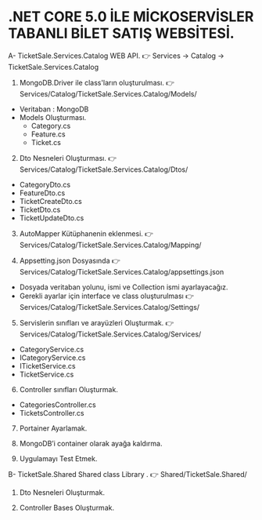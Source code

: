 # .NET CORE 5.0 İLE MİCKOSERVİSLER TABANLI BİLET SATIŞ WEBSİTESİ.

A- TicketSale.Services.Catalog WEB API. 
:point_right: Services -> Catalog -> TicketSale.Services.Catalog

1) MongoDB.Driver ile class'ların oluşturulması.
:point_right: Services/Catalog/TicketSale.Services.Catalog/Models/
- Veritaban : MongoDB
- Models Oluşturması.
  - Category.cs
  - Feature.cs
  - Ticket.cs
   
2) Dto Nesneleri Oluşturması.
:point_right: Services/Catalog/TicketSale.Services.Catalog/Dtos/
  - CategoryDto.cs
  - FeatureDto.cs
  - TicketCreateDto.cs
  - TicketDto.cs
  - TicketUpdateDto.cs
  
3) AutoMapper Kütüphanenin eklenmesi.
:point_right: Services/Catalog/TicketSale.Services.Catalog/Mapping/

4) Appsetting.json Dosyasında 
:point_right: Services/Catalog/TicketSale.Services.Catalog/appsettings.json
- Dosyada veritaban yolunu, ismi ve Collection ismi ayarlayacağız.
- Gerekli ayarlar için interface ve class oluşturulması :point_right: Services/Catalog/TicketSale.Services.Catalog/Settings/

5) Servislerin sınıfları ve arayüzleri Oluşturmak. 
:point_right: Services/Catalog/TicketSale.Services.Catalog/Services/
- CategoryService.cs
- ICategoryService.cs
- ITicketService.cs
- TicketService.cs

6) Controller sınıfları Oluşturmak.
- CategoriesController.cs
- TicketsController.cs

7) Portainer Ayarlamak.

8) MongoDB’i container olarak ayağa kaldırma.

9) Uygulamayı Test Etmek.


B- TicketSale.Shared Shared class Library .
:point_right: Shared/TicketSale.Shared/


1) Dto Nesneleri Oluşturmak.

2) Controller Bases Oluşturmak.
